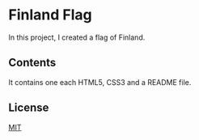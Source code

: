 # Finland Flag

In this project, I created a flag of Finland.

## Contents

It contains one each HTML5, CSS3 and a README file. 

## License
[MIT](https://opensource.org/license/mit)